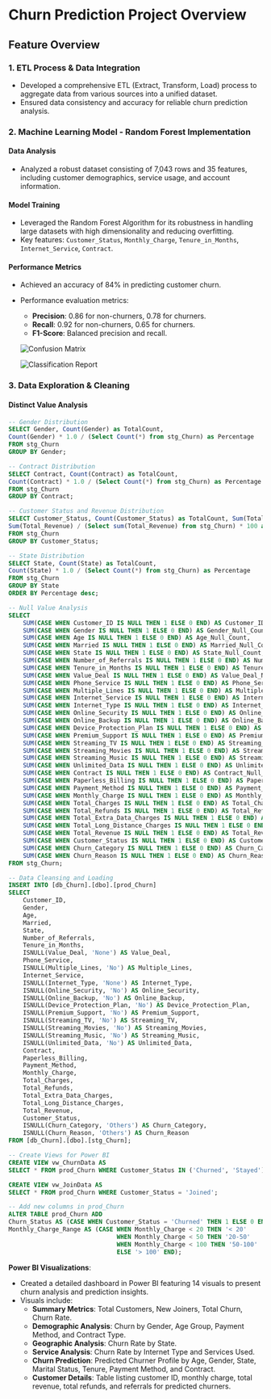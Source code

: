 # Churn Prediction Project Overview

## Feature Overview

### 1. ETL Process & Data Integration
- Developed a comprehensive ETL (Extract, Transform, Load) process to aggregate data from various sources into a unified dataset.
- Ensured data consistency and accuracy for reliable churn prediction analysis.

### 2. Machine Learning Model - Random Forest Implementation

#### Data Analysis
- Analyzed a robust dataset consisting of 7,043 rows and 35 features, including customer demographics, service usage, and account information.

#### Model Training
- Leveraged the Random Forest Algorithm for its robustness in handling large datasets with high dimensionality and reducing overfitting.
- Key features: `Customer_Status`, `Monthly_Charge`, `Tenure_in_Months`, `Internet_Service`, `Contract`.

#### Performance Metrics
- Achieved an accuracy of 84% in predicting customer churn.
- Performance evaluation metrics:
  - **Precision**: 0.86 for non-churners, 0.78 for churners.
  - **Recall**: 0.92 for non-churners, 0.65 for churners.
  - **F1-Score**: Balanced precision and recall.

  ![Confusion Matrix](path/to/confusion_matrix_image) <!-- Insert your confusion matrix image here -->
  
  ![Classification Report](path/to/classification_report_image) <!-- Insert your classification report image here -->

### 3. Data Exploration & Cleaning

#### Distinct Value Analysis
```sql
-- Gender Distribution
SELECT Gender, Count(Gender) as TotalCount, 
Count(Gender) * 1.0 / (Select Count(*) from stg_Churn) as Percentage 
FROM stg_Churn 
GROUP BY Gender;

-- Contract Distribution
SELECT Contract, Count(Contract) as TotalCount, 
Count(Contract) * 1.0 / (Select Count(*) from stg_Churn) as Percentage 
FROM stg_Churn 
GROUP BY Contract;

-- Customer Status and Revenue Distribution
SELECT Customer_Status, Count(Customer_Status) as TotalCount, Sum(Total_Revenue) as TotalRev, 
Sum(Total_Revenue) / (Select sum(Total_Revenue) from stg_Churn) * 100 as RevPercentage 
FROM stg_Churn 
GROUP BY Customer_Status;

-- State Distribution
SELECT State, Count(State) as TotalCount, 
Count(State) * 1.0 / (Select Count(*) from stg_Churn) as Percentage 
FROM stg_Churn 
GROUP BY State 
ORDER BY Percentage desc;

-- Null Value Analysis
SELECT 
    SUM(CASE WHEN Customer_ID IS NULL THEN 1 ELSE 0 END) AS Customer_ID_Null_Count,
    SUM(CASE WHEN Gender IS NULL THEN 1 ELSE 0 END) AS Gender_Null_Count,
    SUM(CASE WHEN Age IS NULL THEN 1 ELSE 0 END) AS Age_Null_Count,
    SUM(CASE WHEN Married IS NULL THEN 1 ELSE 0 END) AS Married_Null_Count,
    SUM(CASE WHEN State IS NULL THEN 1 ELSE 0 END) AS State_Null_Count,
    SUM(CASE WHEN Number_of_Referrals IS NULL THEN 1 ELSE 0 END) AS Number_of_Referrals_Null_Count,
    SUM(CASE WHEN Tenure_in_Months IS NULL THEN 1 ELSE 0 END) AS Tenure_in_Months_Null_Count,
    SUM(CASE WHEN Value_Deal IS NULL THEN 1 ELSE 0 END) AS Value_Deal_Null_Count,
    SUM(CASE WHEN Phone_Service IS NULL THEN 1 ELSE 0 END) AS Phone_Service_Null_Count,
    SUM(CASE WHEN Multiple_Lines IS NULL THEN 1 ELSE 0 END) AS Multiple_Lines_Null_Count,
    SUM(CASE WHEN Internet_Service IS NULL THEN 1 ELSE 0 END) AS Internet_Service_Null_Count,
    SUM(CASE WHEN Internet_Type IS NULL THEN 1 ELSE 0 END) AS Internet_Type_Null_Count,
    SUM(CASE WHEN Online_Security IS NULL THEN 1 ELSE 0 END) AS Online_Security_Null_Count,
    SUM(CASE WHEN Online_Backup IS NULL THEN 1 ELSE 0 END) AS Online_Backup_Null_Count,
    SUM(CASE WHEN Device_Protection_Plan IS NULL THEN 1 ELSE 0 END) AS Device_Protection_Plan_Null_Count,
    SUM(CASE WHEN Premium_Support IS NULL THEN 1 ELSE 0 END) AS Premium_Support_Null_Count,
    SUM(CASE WHEN Streaming_TV IS NULL THEN 1 ELSE 0 END) AS Streaming_TV_Null_Count,
    SUM(CASE WHEN Streaming_Movies IS NULL THEN 1 ELSE 0 END) AS Streaming_Movies_Null_Count,
    SUM(CASE WHEN Streaming_Music IS NULL THEN 1 ELSE 0 END) AS Streaming_Music_Null_Count,
    SUM(CASE WHEN Unlimited_Data IS NULL THEN 1 ELSE 0 END) AS Unlimited_Data_Null_Count,
    SUM(CASE WHEN Contract IS NULL THEN 1 ELSE 0 END) AS Contract_Null_Count,
    SUM(CASE WHEN Paperless_Billing IS NULL THEN 1 ELSE 0 END) AS Paperless_Billing_Null_Count,
    SUM(CASE WHEN Payment_Method IS NULL THEN 1 ELSE 0 END) AS Payment_Method_Null_Count,
    SUM(CASE WHEN Monthly_Charge IS NULL THEN 1 ELSE 0 END) AS Monthly_Charge_Null_Count,
    SUM(CASE WHEN Total_Charges IS NULL THEN 1 ELSE 0 END) AS Total_Charges_Null_Count,
    SUM(CASE WHEN Total_Refunds IS NULL THEN 1 ELSE 0 END) AS Total_Refunds_Null_Count,
    SUM(CASE WHEN Total_Extra_Data_Charges IS NULL THEN 1 ELSE 0 END) AS Total_Extra_Data_Charges_Null_Count,
    SUM(CASE WHEN Total_Long_Distance_Charges IS NULL THEN 1 ELSE 0 END) AS Total_Long_Distance_Charges_Null_Count,
    SUM(CASE WHEN Total_Revenue IS NULL THEN 1 ELSE 0 END) AS Total_Revenue_Null_Count,
    SUM(CASE WHEN Customer_Status IS NULL THEN 1 ELSE 0 END) AS Customer_Status_Null_Count,
    SUM(CASE WHEN Churn_Category IS NULL THEN 1 ELSE 0 END) AS Churn_Category_Null_Count,
    SUM(CASE WHEN Churn_Reason IS NULL THEN 1 ELSE 0 END) AS Churn_Reason_Null_Count
FROM stg_Churn;

-- Data Cleansing and Loading
INSERT INTO [db_Churn].[dbo].[prod_Churn]
SELECT 
    Customer_ID,
    Gender,
    Age,
    Married,
    State,
    Number_of_Referrals,
    Tenure_in_Months,
    ISNULL(Value_Deal, 'None') AS Value_Deal,
    Phone_Service,
    ISNULL(Multiple_Lines, 'No') AS Multiple_Lines,
    Internet_Service,
    ISNULL(Internet_Type, 'None') AS Internet_Type,
    ISNULL(Online_Security, 'No') AS Online_Security,
    ISNULL(Online_Backup, 'No') AS Online_Backup,
    ISNULL(Device_Protection_Plan, 'No') AS Device_Protection_Plan,
    ISNULL(Premium_Support, 'No') AS Premium_Support,
    ISNULL(Streaming_TV, 'No') AS Streaming_TV,
    ISNULL(Streaming_Movies, 'No') AS Streaming_Movies,
    ISNULL(Streaming_Music, 'No') AS Streaming_Music,
    ISNULL(Unlimited_Data, 'No') AS Unlimited_Data,
    Contract,
    Paperless_Billing,
    Payment_Method,
    Monthly_Charge,
    Total_Charges,
    Total_Refunds,
    Total_Extra_Data_Charges,
    Total_Long_Distance_Charges,
    Total_Revenue,
    Customer_Status,
    ISNULL(Churn_Category, 'Others') AS Churn_Category,
    ISNULL(Churn_Reason, 'Others') AS Churn_Reason
FROM [db_Churn].[dbo].[stg_Churn];
```
```sql
-- Create Views for Power BI
CREATE VIEW vw_ChurnData AS
SELECT * FROM prod_Churn WHERE Customer_Status IN ('Churned', 'Stayed');

CREATE VIEW vw_JoinData AS
SELECT * FROM prod_Churn WHERE Customer_Status = 'Joined';

-- Add new columns in prod_Churn
ALTER TABLE prod_Churn ADD
Churn_Status AS (CASE WHEN Customer_Status = 'Churned' THEN 1 ELSE 0 END),
Monthly_Charge_Range AS (CASE WHEN Monthly_Charge < 20 THEN '< 20'
                              WHEN Monthly_Charge < 50 THEN '20-50'
                              WHEN Monthly_Charge < 100 THEN '50-100'
                              ELSE '> 100' END);
```
**Power BI Visualizations**:

-   Created a detailed dashboard in Power BI featuring 14 visuals to present churn analysis and prediction insights.
-   Visuals include:
    -   **Summary Metrics**: Total Customers, New Joiners, Total Churn, Churn Rate.
    -   **Demographic Analysis**: Churn by Gender, Age Group, Payment Method, and Contract Type.
    -   **Geographic Analysis**: Churn Rate by State.
    -   **Service Analysis**: Churn Rate by Internet Type and Services Used.
    -   **Churn Prediction**: Predicted Churner Profile by Age, Gender, State, Marital Status, Tenure, Payment Method, and Contract.
    -   **Customer Details**: Table listing customer ID, monthly charge, total revenue, total refunds, and referrals for predicted churners.
